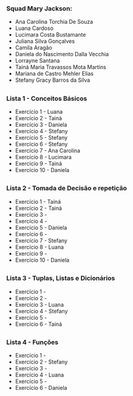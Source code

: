 ### Squad Mary Jackson:

* Ana Carolina Torchia De Souza
* Luana Cardoso
* Lucimara Costa Bustamante
* Juliana Silva Gonçalves
* Camila Aragão
* Daniela do Nascimento Dalla Vecchia
* Lorrayne Santana
* Tainá Maria Travassos Mota Martins
* Mariana de Castro Mehler Elias
* Stefany Gracy Barros da Silva
##
### Lista 1 - Conceitos Básicos
* Exercício 1 - Luana
* Exercício 2 - Tainá
* Exercício 3 - Daniela
* Exercício 4 - Stefany
* Exercício 5 - Stefany
* Exercício 6 - Stefany
* Exercício 7 - Ana Carolina
* Exercício 8 - Lucimara
* Exercício 9 - Tainá
* Exercício 10 - Daniela
##
### Lista 2 - Tomada de Decisão e repetição
* Exercício 1 - Tainá
* Exercício 2 - Tainá
* Exercício 3 -
* Exercício 4 -
* Exercício 5 - Daniela
* Exercício 6 -
* Exercício 7 - Stefany
* Exercício 8 - Luana
* Exercício 9 - 
* Exercício 10 - Daniela
##
### Lista 3 - Tuplas, Listas e Dicionários
* Exercício 1 - 
* Exercício 2 -
* Exercício 3 - Luana
* Exercício 4 - Stefany
* Exercício 5 -
* Exercício 6 - Tainá
##
### Lista 4 - Funções
* Exercício 1 - 
* Exercício 2 - Stefany
* Exercício 3 - 
* Exercício 4 - Luana
* Exercício 5 - 
* Exercício 6 - Daniela
